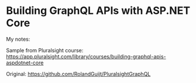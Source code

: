 # Building GraphQL APIs with ASP.NET Core

My notes: 

Sample from Pluralsight course: https://app.pluralsight.com/library/courses/building-graphql-apis-aspdotnet-core

Original: https://github.com/RolandGuijt/PluralsightGraphQL
